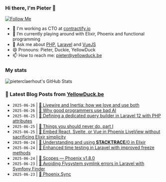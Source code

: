 ### Hi there, I'm Pieter 👋  
[![Follow Me](https://img.shields.io/github/followers/pieterclaerhout?label=Follow&style=social)](https://github.com/pieterclaerhout)

- 🏢 I'm working as CTO at [contractify.io](https://contractify.io)
- 🌱 I’m currently playing around with Elixir, Phoenix and functional programming
- 💬 Ask me about [PHP](https://php.net), [Laravel](http://laravel.com) and [VueJS](https://vuejs.org)
- 😄 Pronouns: Pieter, Duckie, YellowDuck
- 📫 How to reach me: pieter@yellowduck.be

### My stats

![pieterclaerhout's GitHub Stats](https://github-readme-stats.vercel.app/api?username=pieterclaerhout&show_icons=true&count_private=true&line_height=40)

### 📩 Latest Blog Posts from [YellowDuck.be](https://www.yellowduck.be/)
<!-- BLOG-POST-LIST:START -->
- `2025-06-26` | [🔗 Livewire and Inertia: how we love and use both](https://www.yellowduck.be/posts/livewire-and-inertia-how-we-love-and-use-both)  
- `2025-06-26` | [🔗 Why good programmers use bad AI](https://www.yellowduck.be/posts/why-good-programmers-use-bad-ai)  
- `2025-06-25` | [🔗 Defining a dedicated query builder in Laravel 12 with PHP attributes](https://www.yellowduck.be/posts/defining-a-dedicated-query-builder-in-laravel-12-with-php-attributes)  
- `2025-06-25` | [🔗 Things you should never do, part I](https://www.yellowduck.be/posts/things-you-should-never-do-part-i)  
- `2025-06-25` | [🔗 Embed React, Svelte, or Vue in Phoenix LiveView without sacrificing Elixir simplicity](https://www.yellowduck.be/posts/embed-react-svelte-or-vue-in-phoenix-liveview-without-sacrificing-elixir-simplicity)  
- `2025-06-24` | [🐥 Understanding and using __STACKTRACE__/0 in Elixir](https://www.yellowduck.be/posts/understanding-and-using-stacktrace-0-in-elixir)  
- `2025-06-24` | [🔗 Enhanced time testing in Laravel with improved freeze methods](https://www.yellowduck.be/posts/enhanced-time-testing-in-laravel-with-improved-freeze-methods)  
- `2025-06-24` | [🔗 Scopes — Phoenix v1.8.0](https://www.yellowduck.be/posts/scopes-phoenix-v1-8-0)  
- `2025-06-23` | [🐥 Avoiding Flysystem symlink errors in Laravel with Symfony Finder](https://www.yellowduck.be/posts/avoiding-flysystem-symlink-errors-in-laravel-with-symfony-finder)  
- `2025-06-23` | [🔗 Phoenix.Sync](https://www.yellowduck.be/posts/phoenix-sync)  

<!-- BLOG-POST-LIST:END -->
